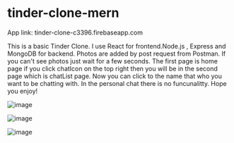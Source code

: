 # tinder-clone-mern

App link: tinder-clone-c3396.firebaseapp.com

This is a basic Tinder Clone.
I use React for frontend.Node.js , Express and MongoDB for backend. Photos are added by post request from Postman.
If you can't see photos just wait for a few seconds.
The first page is home page if you click chatIcon on the top right then you will be in the second page which is chatList page.
Now you can click to the name that who you want to be chatting with. In the personal chat there is no funcunalitty. Hope you enjoy!


![image](https://user-images.githubusercontent.com/51292104/93890576-29fe3700-fcf3-11ea-8c33-ec2b6f47b4c8.png)




![image](https://user-images.githubusercontent.com/51292104/94265220-cf5a1a80-ff40-11ea-8443-53f46031a450.png)




![image](https://user-images.githubusercontent.com/51292104/94265105-a174d600-ff40-11ea-9368-2483cb0b7d83.png)
